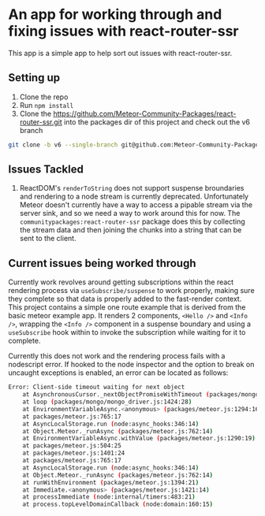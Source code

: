 # An app for working through and fixing issues with react-router-ssr

This app is a simple app to help sort out issues with react-router-ssr.

## Setting up

1. Clone the repo
2. Run `npm install`
3. Clone the https://github.com/Meteor-Community-Packages/react-router-ssr.git into the packages dir of this project and check out the v6 branch

```bash
git clone -b v6 --single-branch git@github.com:Meteor-Community-Packages/react-router-ssr.git
```
## Issues Tackled

1. ReactDOM's `renderToString` does not support suspense broundaries and rendering to a node stream is currently deprecated. Unfortunately Meteor doesn't currently have a way to access a pipable stream via the server sink, and so we need a way to work around this for now. The `communitypackages:react-router-ssr` package does this by collecting the stream data and then joining the chunks into a string that can be sent to the client.

## Current issues being worked through

Currently work revolves around getting subscriptions within the react rendering process via `useSubscribe/suspense` to work properly, making sure they complete so that data is properly added to the fast-render context. This project contains a simple one route example that is derived from the basic meteor example app. It renders 2 components, `<Hello />` and `<Info />`, wrapping the `<Info />` component in a suspense boundary and using a `useSubscribe` hook within to invoke the subscription while waiting for it to complete.

Currently this does not work and the rendering process fails with a nodescript error. If hooked to the node inspector and the option to break on uncaught exceptions is enabled, an error can be located as follows:

```bash
Error: Client-side timeout waiting for next object
    at AsynchronousCursor._nextObjectPromiseWithTimeout (packages/mongo/mongo_driver.js:1128:24)
    at loop (packages/mongo/mongo_driver.js:1424:28)
    at EnvironmentVariableAsync.<anonymous> (packages/meteor.js:1294:16)
    at packages/meteor.js:765:17
    at AsyncLocalStorage.run (node:async_hooks:346:14)
    at Object.Meteor._runAsync (packages/meteor.js:762:14)
    at EnvironmentVariableAsync.withValue (packages/meteor.js:1290:19)
    at packages/meteor.js:504:25
    at packages/meteor.js:1401:24
    at packages/meteor.js:765:17
    at AsyncLocalStorage.run (node:async_hooks:346:14)
    at Object.Meteor._runAsync (packages/meteor.js:762:14)
    at runWithEnvironment (packages/meteor.js:1394:21)
    at Immediate.<anonymous> (packages/meteor.js:1421:14)
    at processImmediate (node:internal/timers:483:21)
    at process.topLevelDomainCallback (node:domain:160:15)
```
